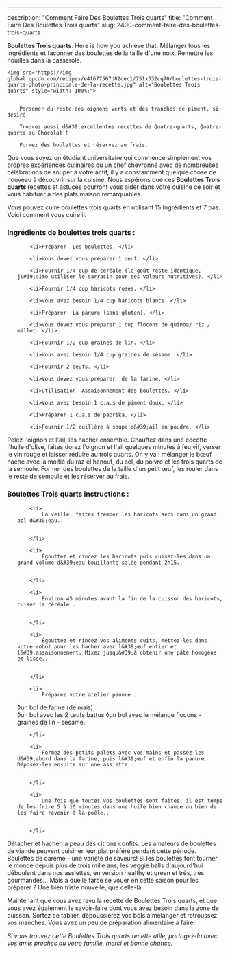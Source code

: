 ---
description: "Comment Faire Des Boulettes Trois quarts"
title: "Comment Faire Des Boulettes Trois quarts"
slug: 2400-comment-faire-des-boulettes-trois-quarts

<p>
	<strong>Boulettes Trois quarts</strong>. 
	Here is how you achieve that. Mélanger tous les ingrédients et façonner des boulettes de la taille d&#39;une noix. Remettre les nouilles dans la casserole.
</p>
<p>
	
	<img src="https://img-global.cpcdn.com/recipes/e4f677507d82cec1/751x532cq70/boulettes-trois-quarts-photo-principale-de-la-recette.jpg" alt="Boulettes Trois quarts" style="width: 100%;">
	
	
		Parsemer du reste des oignons verts et des tranches de piment, si désiré.
	
		Trouvez aussi d&#39;excellentes recettes de Quatre-quarts, Quatre-quarts au Chocolat !
	
		Formez des boulettes et réservez au frais.
	
</p>

Que vous soyez un étudiant universitaire qui commence simplement vos propres expériences culinaires ou un chef chevronné avec de nombreuses célébrations de souper à votre actif, il y a constamment quelque chose de nouveau à découvrir sur la cuisine. Nous espérons que ces <strong> Boulettes Trois quarts </strong> recettes et astuces pourront vous aider dans votre cuisine ce soir et vous habituer à des plats maison remarquables.

<!--inarticleads1-->

Vous pouvez cuire boulettes trois quarts en utilisant 15 Ingrédients et 7 pas. Voici comment vous cuire il.

<h3>Ingrédients de boulettes trois quarts :</h3>

<ol>
	
		<li>Préparer  Les boulettes. </li>
	
		<li>Vous devez vous préparer 1 oeuf. </li>
	
		<li>Fournir 1/4 cup de céréale (le goût reste identique, j&#39;aime utiliser le sarrasin pour ses valeurs nutritives). </li>
	
		<li>Fournir 1/4 cup haricots roses. </li>
	
		<li>Vous avez besoin 1/4 cup haricots blancs. </li>
	
		<li>Préparer  La panure (sans gluten). </li>
	
		<li>Vous devez vous préparer 1 cup flocons de quinoa/ riz / millet. </li>
	
		<li>Fournir 1/2 cup graines de lin. </li>
	
		<li>Vous avez besoin 1/4 cup graines de sésame. </li>
	
		<li>Fournir 2 oeufs. </li>
	
		<li>Vous devez vous préparer  de la farine. </li>
	
		<li>Utilisation  Assaisonnement des boulettes. </li>
	
		<li>Vous avez besoin 1 c.a.s de piment doux. </li>
	
		<li>Préparer 1 c.a.s de paprika. </li>
	
		<li>Fournir 1/2 cuillère à soupe d&#39;ail en poudre. </li>
	
</ol>

Pelez l&#39;oignon et l&#39;ail, les hacher ensemble. Chauffez dans une cocotte l&#39;huile d&#39;olive, faites dorez l&#39;oignon et l&#39;ail quelques minutes à feu vif, verser le vin rouge et laisser réduire au trois quarts. On y va : mélanger le bœuf haché avec la moitié du raz el hanout, du sel, du poivre et les trois quarts de la semoule. Former des boulettes de la taille d&#39;un petit œuf, les rouler dans le reste de semoule et les réserver au frais. 

<!--inarticleads2-->

<h3>Boulettes Trois quarts instructions :</h3>

<ol>
	
		<li>
			La veille, faites tremper les haricots secs dans un grand bol d&#39;eau..
			
			
		</li>
	
		<li>
			Égouttez et rincez les haricots puis cuisez-les dans un grand volume d&#39;eau bouillante salée pendant 2h15..
			
			
		</li>
	
		<li>
			Environ 45 minutes avant la fin de la cuisson des haricots, cuisez la céréale..
			
			
		</li>
	
		<li>
			Égouttez et rincez vos aliments cuits, mettez-les dans votre robot pour les hacher avec l&#39;œuf entier et l&#39;assaisonnement. Mixez jusqu&#39;à obtenir une pâte homogène et lisse..
			
			
		</li>
	
		<li>
			Préparez votre atelier panure : 	
 ◊un bol de farine (de maïs)	
 ◊un bol avec les 2 œufs battus	
 ◊un bol avec le mélange flocons - graines de lin - sésame.
			
			
		</li>
	
		<li>
			Formez des petits palets avec vos mains et passez-les d&#39;abord dans la farine, puis l&#39;œuf et enfin la panure. Déposez-les ensuite sur une assiette..
			
			
		</li>
	
		<li>
			Une fois que toutes vos boulettes sont faites, il est temps de les frire 5 à 10 minutes dans une huile bien chaude ou bien de les faire revenir à la poêle..
			
			
		</li>
	
</ol>

Détacher et hacher la peau des citrons confits. Les amateurs de boulettes de viande peuvent cuisiner leur plat préféré pendant cette période. Boulettes de carême - une variété de saveurs! Si les boulettes font tourner le monde depuis plus de trois mille ans, les veggie balls d&#39;aujourd&#39;hui déboulent dans nos assiettes, en version healthy et green et très, très gourmandes… Mais à quelle farce se vouer en cette saison pour les préparer ? Une bien triste nouvelle, que celle-là. 

<!--inarticleads1-->

<p>
Maintenant que vous avez revu la recette de Boulettes Trois quarts, et que vous avez également le savoir-faire dont vous avez besoin dans la zone de cuisson. Sortez ce tablier, dépoussiérez vos bols à mélanger et retroussez vos manches. Vous avez un peu de préparation alimentaire à faire.
</p>

<p>
<i>Si vous trouvez cette Boulettes Trois quarts recette utile, partagez-la avec vos amis proches ou votre famille, merci et bonne chance.</i>
</p>
